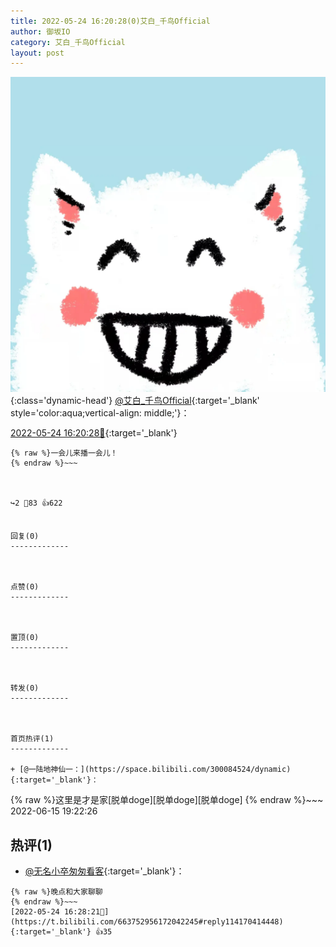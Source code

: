 ```yaml
---
title: 2022-05-24 16:20:28(0)艾白_千鸟Official
author: 御坂IO
category: 艾白_千鸟Official
layout: post
---
```


![img](/images/9ae8b9445fd0665cc014d9080156a45271be73c6.jpg){:class='dynamic-head'}
[@艾白_千鸟Official](https://space.bilibili.com/334537711/dynamic){:target='_blank' style='color:aqua;vertical-align: middle;'}：

[2022-05-24 16:20:28🔗](https://t.bilibili.com/663752956172042245){:target='_blank'}

~~~
{% raw %}一会儿来播一会儿！
{% endraw %}~~~



↪️2 💬83 👍622


回复(0)
-------------



点赞(0)
-------------



置顶(0)
-------------



转发(0)
-------------



首页热评(1)
-------------

+ [@一陆地神仙一：](https://space.bilibili.com/300084524/dynamic){:target='_blank'}：
~~~
{% raw %}这里是才是家[脱单doge][脱单doge][脱单doge]
{% endraw %}~~~
2022-06-15 19:22:26


热评(1)
-------------

+ [@无名小卒匆匆看客](https://space.bilibili.com/4613244/dynamic){:target='_blank'}：
~~~
{% raw %}晚点和大家聊聊
{% endraw %}~~~
[2022-05-24 16:28:21🔗](https://t.bilibili.com/663752956172042245#reply114170414448){:target='_blank'} 👍35


